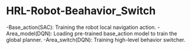 # HRL-Robot-Beahavior_Switch
-Base_action(SAC): Training the robot local navigation action.
-Area_model(DQN): Loading pre-trained base_action model to train the global planner.
-Area_switch(DQN): Training high-level behavior switcher.
